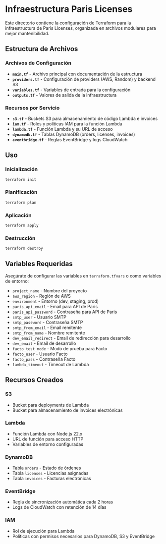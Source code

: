 # Infraestructura Paris Licenses

Este directorio contiene la configuración de Terraform para la infraestructura de Paris Licenses, organizada en archivos modulares para mejor mantenibilidad.

## Estructura de Archivos

### Archivos de Configuración
- **`main.tf`** - Archivo principal con documentación de la estructura
- **`providers.tf`** - Configuración de providers (AWS, Random) y backend S3
- **`variables.tf`** - Variables de entrada para la configuración
- **`outputs.tf`** - Valores de salida de la infraestructura

### Recursos por Servicio
- **`s3.tf`** - Buckets S3 para almacenamiento de código Lambda e invoices
- **`iam.tf`** - Roles y políticas IAM para la función Lambda
- **`lambda.tf`** - Función Lambda y su URL de acceso
- **`dynamodb.tf`** - Tablas DynamoDB (orders, licenses, invoices)
- **`eventbridge.tf`** - Reglas EventBridge y logs CloudWatch

## Uso

### Inicialización
```bash
terraform init
```

### Planificación
```bash
terraform plan
```

### Aplicación
```bash
terraform apply
```

### Destrucción
```bash
terraform destroy
```

## Variables Requeridas

Asegúrate de configurar las variables en `terraform.tfvars` o como variables de entorno:

- `project_name` - Nombre del proyecto
- `aws_region` - Región de AWS
- `environment` - Entorno (dev, staging, prod)
- `paris_api_email` - Email para API de Paris
- `paris_api_password` - Contraseña para API de Paris
- `smtp_user` - Usuario SMTP
- `smtp_password` - Contraseña SMTP
- `smtp_from_email` - Email remitente
- `smtp_from_name` - Nombre remitente
- `dev_email_redirect` - Email de redirección para desarrollo
- `dev_email` - Email de desarrollo
- `facto_test_mode` - Modo de prueba para Facto
- `facto_user` - Usuario Facto
- `facto_pass` - Contraseña Facto
- `lambda_timeout` - Timeout de Lambda

## Recursos Creados

### S3
- Bucket para deployments de Lambda
- Bucket para almacenamiento de invoices electrónicas

### Lambda
- Función Lambda con Node.js 22.x
- URL de función para acceso HTTP
- Variables de entorno configuradas

### DynamoDB
- Tabla `orders` - Estado de órdenes
- Tabla `licenses` - Licencias asignadas
- Tabla `invoices` - Facturas electrónicas

### EventBridge
- Regla de sincronización automática cada 2 horas
- Logs de CloudWatch con retención de 14 días

### IAM
- Rol de ejecución para Lambda
- Políticas con permisos necesarios para DynamoDB, S3 y EventBridge
